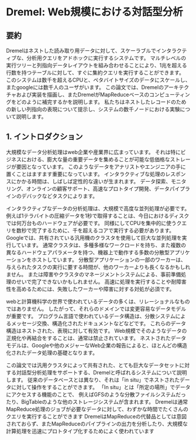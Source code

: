 # Dremel: Web規模における対話型分析

## 要約
Dremelはネストした読み取り用データに対して、スケーラブルでインタラクティブな、分析用クエリをアドホックに実行するシステムです。
マルチレベルの実行ツリーと列指向データレイアウトを組み合わせることにより、1兆を超える行数を持つテーブルに対して、すぐに集約クエリを実行することができます。
このシステムは数千を超えるCPUと、ペタバイトサイズのデータにスケールし、またgoogleには数千人のユーザがいます。
この論文では、Dremelのアーキテクチャおよび実装を描画し、またDremelがMapReduceベースのコンピューティングをどのように補完するかを説明します。
私たちはネストしたレコードのための新しい列指向の表現について提示し、システムの数千ノードにおける実験について説明します。

## 1. イントロダクション
大規模なデータ分析処理はweb企業や産業界に広まっています。
それは特にビジネスにおける、膨大な量の重要データを集めることが可能な低価格なストレージが要因となっています。
このようなデータをアナリストやエンジニアの手に置くことはますます重要になっています。
インタラクティブな処理のレスポンスにかかる時間は、しばしば定性的な違いが生まれます。
データ探索、モニタリング、オンラインの顧客サポート、高速なプロトタイプ開発、データパイプラインのデバックなどタスクによります。

インタラクティブなデータの分析処理は、大規模で高度な並列処理が必要です。
例えば1テラバイトの圧縮データを1秒で取得することは、今日におけるディスクでは何万台ものハードウェアが必要です。
同様にしてCPUを集中的に使うクエリを数秒で完了するために、千を超えるコアで実行する必要があります。
Googleでは、共有されている汎用機のクラスタを使用して巨大な並列処理を実行しています。
通常クラスタは、多種多様なワークロードを持ち、また複数の異なるハードウェアパラメータを持つ、機器上で動作する多数の分散型アプリケーションをホストしています。
分散型アプリケーションの一部のワーカーは、与えられたタスクの実行に要する時間が、他のワーカーよりも長くなるかもしれません。
または障害やクラスタのマネージメントシステムによる、事前準備処理のせいで完了できないかもしれません。
高速に処理を実行することや耐障害性を高めるためには、失敗したワーカーや障害に対する対処が必須です。

webと計算機科学の世界で使われているデータの多くは、リレーショナルなものではありません。
したがって、それらのドメインでは変更容易なデータモデルが重要です。
プログラム言語で使われているデータ構造は、分散システムによるメッセージ交換、構造化されたドキュメントなどなどです。
これらのデータ構造はネストされた、表現に対して有効です。
Web規模でそのようなデータの正規化や再結合をすることは、通常は禁止されています。
ネストされたデータモデルは、Googleや他のメジャーなWeb企業の報告によると、ほとんどの構造化されたデータ処理の基礎となります。

この論文では汎用クラスタによって共有された、とても巨大なデータセットに対する対話型分析処理をサポートする、Dremelと呼ばれるシステムについて説明します。
従来のデータベースとは異なり、それは「in situ」でネストされたデータに対して操作をすることができます。
「In situ」とは「所定の場所」でデータにアクセスする機能のことで、
例えばGFSのような分散ファイルシステムだったり、BigTableのような他のストレージシステムが含まれます。
Dremelは通常MapReduce処理のジョブが必要なデータに対して、わずかな時間でたくさんのクエリを実行することができます
DremelはMapReduceの代替品としては意図されておらず、またMapReduceのパイプラインの出力を分析したり、大規模な計算処理を迅速にプロトタイプ化するためによく使われています